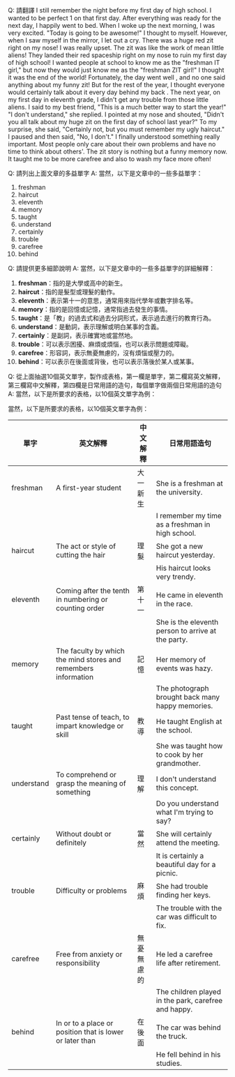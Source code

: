 Q: 請翻譯
I still remember the night before my first day of high school. I wanted to
be perfect 1 on that first day. After everything was ready for the next day, I happily went to bed.
When I woke up the next morning, I was very excited. "Today is going to be awesome!" I thought to myself. However, when I saw myself in the mirror, I let out a cry. There was a huge red zit right on my nose!
I was really upset. The zit was like the work of mean little aliens! They landed their red spaceship right on my nose to ruin my first day of high school! I wanted people at school to know me as the "freshman IT girl," but now they would just know me as the "freshman ZIT girl!" I thought it was the end of the world!
Fortunately, the day went well , and no one said anything about my funny
zit! But for the rest of the year, I thought everyone would certainly talk about it every day behind my back .
The next year, on my first day in eleventh grade, I didn't get any trouble from those little aliens. I said to my best friend, "This is a much better way to start the year!"
"I don't understand," she replied.
I pointed at my nose and shouted, "Didn't you all talk about my huge zit on the first day of school last year?"
To my surprise, she said, "Certainly not, but you must remember my ugly haircut."
I paused and then said, "No, I don't."
I finally understood something really important. Most people only care about their own problems and have no time to think about others'.
The zit story is nothing but a funny memory now. It taught me to be more carefree and also to wash my face more often!

Q: 請列出上面文章的多益單字
A: 當然，以下是文章中的一些多益單字：

1. freshman
2. haircut
3. eleventh
4. memory
5. taught
6. understand
7. certainly
8. trouble
9. carefree
10. behind

Q: 請提供更多細節說明
A: 當然，以下是文章中的一些多益單字的詳細解釋：

1. **freshman**：指的是大學或高中的新生。
2. **haircut**：指的是髮型或理髮的動作。
3. **eleventh**：表示第十一的意思，通常用來指代學年或數字排名等。
4. **memory**：指的是回憶或記憶，通常指過去發生的事情。
5. **taught**：是「教」的過去式和過去分詞形式，表示過去進行的教育行為。
6. **understand**：是動詞，表示理解或明白某事的含義。
7. **certainly**：是副詞，表示確實地或當然地。
8. **trouble**：可以表示困擾、麻煩或煩惱，也可以表示問題或障礙。
9. **carefree**：形容詞，表示無憂無慮的，沒有煩惱或壓力的。
10. **behind**：可以表示在後面或背後，也可以表示落後於某人或某事。

Q: 從上面抽選10個英文單字，製作成表格，第一欄是單字，第二欄寫英文解釋，第三欄寫中文解釋，第四欄是日常用語的造句，每個單字做兩個日常用語的造句
A:  當然，以下是所要求的表格，以10個英文單字為例：

當然，以下是所要求的表格，以10個英文單字為例：

| 單字 | 英文解釋 | 中文解釋 | 日常用語造句 |
| ---- | ------- | ------- | ---------- |
| freshman | A first-year student | 大一新生 | She is a freshman at the university. |
| | | | I remember my time as a freshman in high school. |
| haircut | The act or style of cutting the hair | 理髮 | She got a new haircut yesterday. |
| | | | His haircut looks very trendy. |
| eleventh | Coming after the tenth in numbering or counting order | 第十一 | He came in eleventh in the race. |
| | | | She is the eleventh person to arrive at the party. |
| memory | The faculty by which the mind stores and remembers information | 記憶 | Her memory of events was hazy. |
| | | | The photograph brought back many happy memories. |
| taught | Past tense of teach, to impart knowledge or skill | 教導 | He taught English at the school. |
| | | | She was taught how to cook by her grandmother. |
| understand | To comprehend or grasp the meaning of something | 理解 | I don't understand this concept. |
| | | | Do you understand what I'm trying to say? |
| certainly | Without doubt or definitely | 當然 | She will certainly attend the meeting. |
| | | | It is certainly a beautiful day for a picnic. |
| trouble | Difficulty or problems | 麻煩 | She had trouble finding her keys. |
| | | | The trouble with the car was difficult to fix. |
| carefree | Free from anxiety or responsibility | 無憂無慮的 | He led a carefree life after retirement. |
| | | | The children played in the park, carefree and happy. |
| behind | In or to a place or position that is lower or later than | 在後面 | The car was behind the truck. |
| | | | He fell behind in his studies. |



